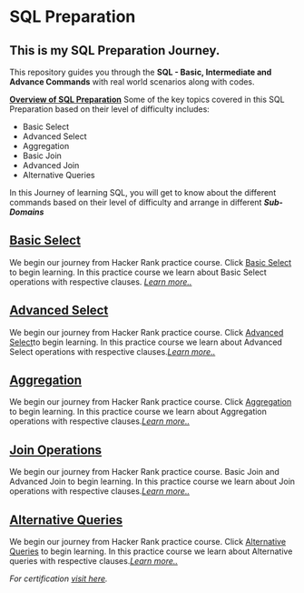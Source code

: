# SQL Preparation

##  This is my SQL Preparation Journey.
This repository guides you through the **SQL - Basic, Intermediate and Advance Commands** with real world scenarios along with codes.

<u>**Overview of SQL Preparation**</u>
Some of the key topics covered in this SQL Preparation based on their level of difficulty includes:
+   Basic Select
+   Advanced Select
+   Aggregation
+   Basic Join
+   Advanced Join
+   Alternative Queries

In this Journey of learning SQL, you will get to know about the  different commands based on their level of difficulty and arrange in different **_Sub-Domains_**


##  <a href="./Basic Select/README.md">Basic Select</a>
We begin our journey from Hacker Rank practice course. Click [Basic Select](https://www.hackerrank.com/domains/sql?filters%5Bsubdomains%5D%5B%5D=select&filters%5Bdifficulty%5D%5B%5D=easy&filters%5Bdifficulty%5D%5B%5D=medium&filters%5Bdifficulty%5D%5B%5D=hard&badge_type=sql) to begin learning. In this practice course we learn about Basic Select operations with respective clauses. <a href="./Basic Select/README.md"><i>Learn more..</i></a>

##  <a href="./Advanced Select/README.md">Advanced Select</a>
We begin our journey from Hacker Rank practice course. Click [Advanced Select](https://www.hackerrank.com/domains/sql?filters%5Bsubdomains%5D%5B%5D=advanced-select&filters%5Bdifficulty%5D%5B%5D=easy&filters%5Bdifficulty%5D%5B%5D=medium&filters%5Bdifficulty%5D%5B%5D=hard&badge_type=sql)to begin learning. In this practice course we learn about Advanced Select operations with respective clauses.<a href="./Advanced Select/README.md"><i>Learn more..</i></a>

##  <a href="./Aggregation/README.md">Aggregation</a>
We begin our journey from Hacker Rank practice course. Click [Aggregation](https://www.hackerrank.com/domains/sql?filters%5Bsubdomains%5D%5B%5D=aggregation&filters%5Bdifficulty%5D%5B%5D=easy&filters%5Bdifficulty%5D%5B%5D=medium&filters%5Bdifficulty%5D%5B%5D=hard&filters%5Bskills%5D%5B%5D=SQL%20%28Basic%29&filters%5Bskills%5D%5B%5D=SQL%20%28Intermediate%29&filters%5Bskills%5D%5B%5D=SQL%20%28Advanced%29)  to begin learning. In this practice course we learn about Aggregation operations with respective clauses.<a href="./Aggregation/README.md"><i>Learn more..</i></a>

##  <a href="./Join Operations/README.md">Join Operations</a>
We begin our journey from Hacker Rank practice course. Basic Join and Advanced Join to begin learning. In this practice course we learn about Join operations with respective clauses.<a href="./Join Operations/README.md"><i>Learn more..</i></a>

##  <a href="./Alternative Queries/README.md">Alternative Queries</a>
We begin our journey from Hacker Rank practice course. Click [Alternative Queries](https://www.hackerrank.com/domains/sql?filters%5Bsubdomains%5D%5B%5D=alternative-queries&filters%5Bdifficulty%5D%5B%5D=hard&filters%5Bdifficulty%5D%5B%5D=medium&filters%5Bdifficulty%5D%5B%5D=easy&filters%5Bskills%5D%5B%5D=SQL%20%28Advanced%29&filters%5Bskills%5D%5B%5D=SQL%20%28Intermediate%29&filters%5Bskills%5D%5B%5D=SQL%20%28Basic%29) to begin learning. In this practice course we learn about Alternative queries with respective clauses.<a href="./Alternative Queries/README.md"><i>Learn more..</i></a>

<i>For certification [visit here](https://www.hackerrank.com/skills-verification/sql_basic).